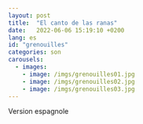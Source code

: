 ```yaml
---
layout: post
title:  "El canto de las ranas"
date:   2022-06-06 15:19:10 +0200
lang: es
id: "grenouilles"
categories: son
carousels:
  - images:
    - image: /imgs/grenouilles01.jpg
    - image: /imgs/grenouilles02.jpg
    - image: /imgs/grenouilles03.jpg
---
```

Version espagnole
